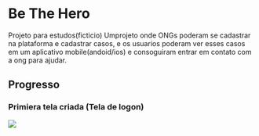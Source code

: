 # Be The Hero
Projeto para estudos(ficticio)
Umprojeto onde ONGs poderam se cadastrar na plataforma e cadastrar casos, e os usuarios poderam ver esses casos em um aplicativo 
mobile(andoid/ios) e consoguiram entrar em contato com a ong para ajudar.

## Progresso
### Primiera tela criada (Tela de logon)

 ![](BeTheHero2\imgProg.png)


